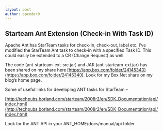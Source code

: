 ```yaml
---
layout: post
author: opcoder0
---
```


## Starteam Ant Extension (Check-in With Task ID)

Apache Ant has StarTeam tasks for check-in, check-out, label etc. I’ve modified the StarTeam Ant task to check-in with a specified Task ID. This could easily be extended to a CR (Change Request) as well.

The code (ant-starteam-ext-src.jar) and JAR (ant-starteam-ext.jar) has been shared on my share here [https://app.box.com/folder/24145340](https://app.box.com/folder/24145340). Look for my Box.Net share on my blog’s home page.

Some of useful links for developing ANT tasks for StarTeam –

[http://techpubs.borland.com/starteam/2008r2/en/SDK_Documentation/api/index.html](http://techpubs.borland.com/starteam/2008r2/en/SDK_Documentation/api/index.html)

Look for the ANT API in your ANT_HOME/docs/manual/api folder.
